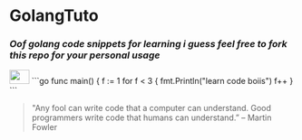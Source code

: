 # GolangTuto
### _Oof golang code snippets for learning i guess feel free to fork this repo for your personal usage_

 <img src="https://encrypted-tbn0.gstatic.com/images?q=tbn:ANd9GcToZ9xjrIQV7kZo7mWztjH4L1QF-qD9Wk0YKA&usqp=CAU" height="25" width="35">
```go
func main() {
	f := 1
	for f < 3 {
		fmt.Println("learn code boiis")
      f++
	}
```

> "Any fool can write code that a computer can understand. Good programmers write code that humans can understand.” – Martin Fowler
